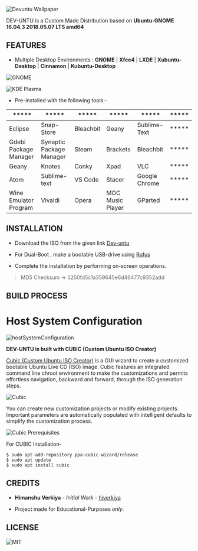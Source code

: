 ![Devuntu Wallpaper](https://github.com/hiverkiya/Dev-untu/blob/master/images/Devuntu.jpg)

DEV-UNTU is a Custom Made Distribution based on **Ubuntu-GNOME 16.04.3 2018.05.07 LTS amd64** 

## FEATURES

 - Multiple Desktop Environments : **GNOME** | **Xfce4** | **LXDE** | **Xubuntu-Desktop** | **Cinnamon** | **Kubuntu-Desktop**
 
 ![GNOME](https://github.com/hiverkiya/Dev-untu/blob/master/images/GNOME.png)
 
 ![KDE Plasma](https://github.com/hiverkiya/Dev-untu/blob/master/images/KDE%20Plasma.png)

 - Pre-installed with the following tools:-

|***** |*****  |*****  |*****  |*****  |*****  |
|--|--|--|--|--|--|
|Eclipse  |Snap-Store  |Bleachbit|Geany|Sublime-Text|***** 
|Gdebi Package Manager|Synaptic Package Manager|Steam|Brackets|Bleachbit|***** 
|Geany|Knotes|Conky|Xpad|VLC|***** 
|Atom|Sublime-text|VS Code|Stacer|Google Chrome|***** 
|Wine Emulator Program|Vivaldi|Opera|MOC Music Player|GParted|***** 


## INSTALLATION

 - Download the ISO from the given link [Dev-untu](https://drive.google.com/file/d/1lIjJj5UuRXd4CPuc7SUcaitYhgcsJarY/view?usp=sharing)
 
 - For Dual-Boot  , make a bootable USB-drive using [Rufus](https://rufus.ie/)
 
 - Complete the installation by performing on-screen operations.
 

> MD5 Checksum -> 5250fd5c1a359645e6d46477c9352add

## BUILD PROCESS

# Host System Configuration

![hostSystemConfiguration](https://github.com/hiverkiya/Dev-untu/blob/master/images/hostSystemConfiguration.png)

**DEV-UNTU is built with CUBIC (Custom Ubuntu ISO Creator)**

[Cubic (Custom Ubuntu ISO Creator)](https://launchpad.net/cubic)  is a GUI wizard to create a customized bootable Ubuntu Live CD (ISO) image. Cubic features an integrated command line chroot environment to make the customizations and permits effortless navigation, backward and forward, through the ISO generation steps.

![Cubic](https://github.com/hiverkiya/Dev-untu/blob/master/images/cubic.png)

You can create new customization projects or modify existing projects. Important parameters are automatically populated with intelligent defaults to simplify the customization process.

![Cubic Prerequisites](https://github.com/hiverkiya/Dev-untu/blob/master/images/cubic%20prerequisites.png)

For CUBIC Installation-

    $ sudo apt-add-repository ppa:cubic-wizard/release
    $ sudo apt update
    $ sudo apt install cubic

## CREDITS

* **Himanshu Verkiya** - _Initial Work_ - [hiverkiya ](https://github.com/hiverkiya)

* Project made for Educational-Purposes _only_.

## LICENSE
![MIT](https://img.shields.io/github/license/hiverkiya/Dev-untu.svg?style=plastic)



